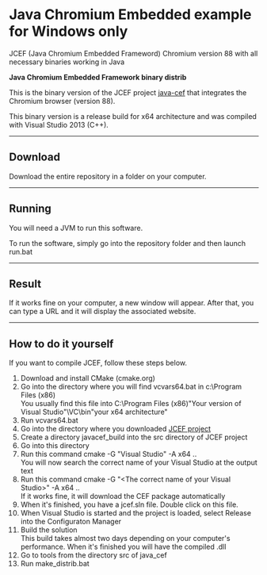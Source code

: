 # Java Chromium Embedded example for Windows only
 JCEF (Java Chromium Embedded Frameword) Chromium version 88 with all necessary binaries working in Java

**Java Chromium Embedded Framework binary distrib**

This is the binary version of the JCEF project [java-cef](https://bitbucket.org/chromiumembedded/java-cef) that integrates the Chromium browser (version 88).

This binary version is a release build for x64 architecture and was compiled with Visual Studio 2013 (C++).


---

## Download

Download the entire repository in a folder on your computer.


---

## Running

You will need a JVM to run this software.

To run the software, simply go into the repository folder and then launch run.bat


---

## Result

If it works fine on your computer, a new window will appear. After that, you can type a URL and it will display the associated website.


---

## How to do it yourself

If you want to compile JCEF, follow these steps below.

1. Download and install CMake (cmake.org)
2. Go into the directory where you will find vcvars64.bat in c:\Program Files (x86)  
You usually find this file into C:\Program Files (x86)\"Your version of Visual Studio"\VC\bin\"your x64 architecture"
2. Run vcvars64.bat
3. Go into the directory where you downloaded [JCEF project](https://bitbucket.org/chromiumembedded/java-cef)
4. Create a directory javacef_build into the src directory of JCEF project
5. Go into this directory
6. Run this command cmake -G "Visual Studio" -A x64 ..  
You will now search the correct name of your Visual Studio at the output text
7. Run this command cmake -G "&lt;The correct name of your Visual Studio&gt;" -A x64 ..  
If it works fine, it will download the CEF package automatically
8. When it's finished, you have a jcef.sln file. Double click on this file.
9. When Visual Studio is started and the project is loaded, select Release into the Configuraton Manager
10. Build the solution  
This build takes almost two days depending on your computer's performance. When it's finished you will have the compiled .dll
11. Go to tools from the directory src of java_cef
12. Run make_distrib.bat
 

